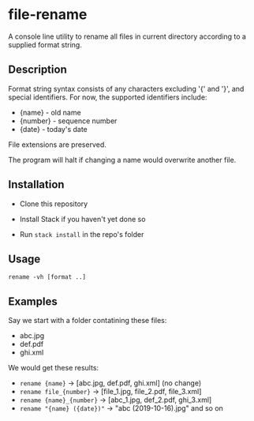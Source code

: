 # file-rename

A console line utility to rename all files in current directory according to a supplied format string.

## Description

Format string syntax consists of any characters excluding '{' and '}', and special identifiers. For now, the supported identifiers include:

* {name} - old name
* {number} - sequence number
* {date} - today's date

File extensions are preserved. 

The program will halt if changing a name would overwrite another file.

## Installation

* Clone this repository

* Install Stack if you haven't yet done so
  
* Run `stack install` in the repo's folder

## Usage

`rename -vh [format ..]`

## Examples

Say we start with a folder contatining these files:
* abc.jpg
* def.pdf
* ghi.xml

We would get these results:

* `rename {name}` -> [abc.jpg, def.pdf, ghi.xml] (no change)
* `rename file_{number}` -> [file_1.jpg, file_2.pdf, file_3.xml]
* `rename {name}_{number}` -> [abc_1.jpg, def_2.pdf, ghi_3.xml]
* `rename "{name} ({date})"` -> "abc (2019-10-16).jpg" and so on